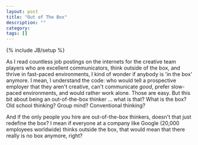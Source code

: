 ```yaml
---
layout: post
title: "Out of The Box"
description: ""
category: 
tags: []
---
```

{% include JB/setup %}

As I read countless job postings on the internets for the creative team players who are excellent communicators, think outside of the box, and thrive in fast-paced environments, I kind of wonder if anybody is 'in the box' anymore. I mean, I understand the code: who would tell a prospective employer that they aren't creative, can't communicate *good*, prefer slow-paced environments, and would rather work alone. Those are easy. But this bit about being an out-of-the-box thinker ... what is that? What is the box? Old school thinking? Group mind? Conventional thinking? 

And if the only people you hire are out-of-the-box thinkers, doesn't that just redefine the box? I mean if everyone at a company like Google (20,000 employees worldwide) thinks outside the box, that would mean that there really is no box anymore, right? 